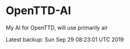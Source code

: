# OpenTTD-AI
My AI for OpenTTD, will use primarily air

Latest backup: Sun Sep 29 08:23:01 UTC 2019
